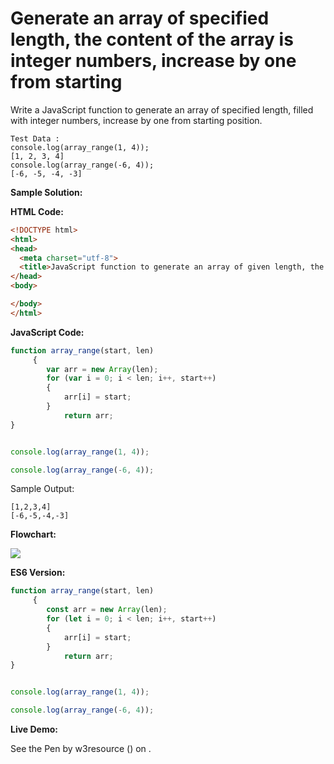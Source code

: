 # Generate an array of specified length, the content of the array is integer numbers, increase by one from starting

Write a JavaScript function to generate an array of specified length, filled with integer numbers, increase by one from starting position.

```
Test Data :
console.log(array_range(1, 4)); 
[1, 2, 3, 4]
console.log(array_range(-6, 4));
[-6, -5, -4, -3]
```

**Sample Solution:**

**HTML Code:**

```html
<!DOCTYPE html>
<html>
<head>
  <meta charset="utf-8">
  <title>JavaScript function to generate an array of given length, the content of the array is integer numbers, increase by one from starting</title>
</head>
<body>

</body>
</html>

```

**JavaScript Code:**

```javascript
function array_range(start, len) 
     {
		var arr = new Array(len);
		for (var i = 0; i < len; i++, start++) 
        {
			arr[i] = start;
		}
      		return arr;
}


console.log(array_range(1, 4));

console.log(array_range(-6, 4));

```

Sample Output:

```
[1,2,3,4]
[-6,-5,-4,-3]

```

**Flowchart:**

![](https://www.w3resource.com/w3r_images/javascript-array-exercise-40.png)  

**ES6 Version:**

```javascript
function array_range(start, len) 
     {
		const arr = new Array(len);
		for (let i = 0; i < len; i++, start++) 
        {
			arr[i] = start;
		}
      		return arr;
}


console.log(array_range(1, 4));

console.log(array_range(-6, 4));

```

**Live Demo:**

<section class="expand-codepen"><p data-height="380" data-theme-id="dark" data-slug-hash="qPjwQa" data-default-tab="js,result" data-user="w3resource" data-embed-version="2" data-pen-title="JavaScript - Generate an array of specified length, the content of the array is integer numbers, increase by one from starting-array-ex- 40" data-editable="true" class="codepen">See the Pen by w3resource () on .</p><codepen></codepen></section>
